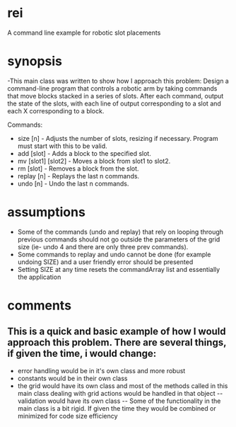 # rei
A command line example for robotic slot placements

# synopsis
-This main class was written to show how I approach this problem: 
Design a command-line program that controls a robotic arm by taking commands that move blocks stacked in a series of slots. After each command, output the state of the slots, with each line of output corresponding to a slot and each X corresponding to a block.

Commands:

- size [n] - Adjusts the number of slots, resizing if necessary. Program must start with this to be valid.
- add [slot] - Adds a block to the specified slot.
- mv [slot1] [slot2] - Moves a block from slot1 to slot2.
- rm [slot] - Removes a block from the slot.
- replay [n] - Replays the last n commands.
- undo [n] - Undo the last n commands.

# assumptions
- Some of the commands (undo and replay) that rely on looping through previous commands should not go outside the parameters of the grid size (ie- undo 4 and there are only three prev commands).  
- Some commands to replay and undo cannot be done (for example undoing SIZE) and a user friendly error should be presented 
- Setting SIZE at any time resets the commandArray list and essentially the application

# comments

## This is a quick and basic example of how I would approach this problem.   There are several things, if given the time, i would change:
- error handling would be in it's own class and more robust
- constants would be in their own class
- the grid would have its own class and most of the methods called in this main class dealing with grid actions would be handled in that object
-- validation would have its own class 
-- Some of the functionality in the main class is a bit rigid. If given the time they would be combined or minimized for code size efficiency


